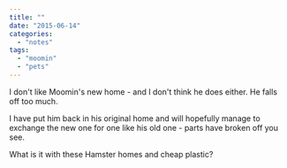 ```yaml
---
title: ""
date: "2015-06-14"
categories: 
  - "notes"
tags: 
  - "moomin"
  - "pets"
---
```


I don't like Moomin's new home - and I don't think he does either. He falls off too much.

I have put him back in his original home and will hopefully manage to exchange the new one for one like his old one - parts have broken off you see.

What is it with these Hamster homes and cheap plastic?
